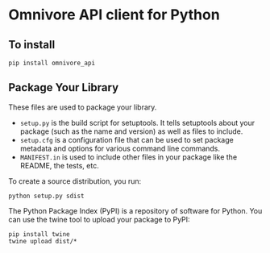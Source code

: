 # Omnivore API client for Python

## To install

```
pip install omnivore_api
```

## Package Your Library

These files are used to package your library.

- `setup.py` is the build script for setuptools. It tells setuptools about your package (such as the name and version) as well as files to include.
- `setup.cfg` is a configuration file that can be used to set package metadata and options for various command line commands.
- `MANIFEST.in` is used to include other files in your package like the README, the tests, etc.

To create a source distribution, you run:

```
python setup.py sdist
```

The Python Package Index (PyPI) is a repository of software for Python. You can use the twine tool to upload your package to PyPI:

```
pip install twine
twine upload dist/*
```
